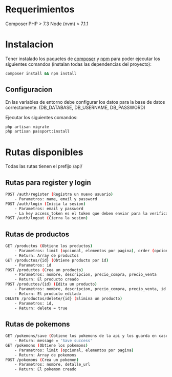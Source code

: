# Requerimientos
Composer
PHP > 7.3
Node (nvm) > 7.1.1

# Instalacion
Tener instalado los paquetes de [composer](https://getcomposer.org/) y [npm](https://www.npmjs.com/) para poder ejecutar los siguientes comandos (instalan todas las dependencias del proyecto):

```bash
composer install && npm install
```

## Configuracion
En las variables de entorno debe configurar los datos para la base de datos correctamente. (DB_DATABASE, DB_USERNAME, DB_PASSWORD)

Ejecutar los siguientes comandos:
```bash
php artisan migrate
php artisan passport:install
```

# Rutas disponibles
Todas las rutas tienen el prefijo /api/

## Rutas para register y login
```bash
POST /auth/register (Registra un nuevo usuario)
    - Parametros: name, email y password
POST /auth/login (Inicia la sesion)
    - Parametros: email y password
    - La key access_token es el token que deben enviar para la verificacion de sesion en el sistema. Header Authorization Bearer <token>
POST /auth/logout (Cierra la sesion)
```

## Rutas de productos
```bash
GET /productos (Obtiene los productos)
    - Parametros: limit (opcional, elementos por pagina), order (opcional, columna para ordenar), order_type (opcional, desc o asc), q (opcional, busca coincidencias en nombre y descripcion)
    - Return: Array de productos
GET /productos/{id} (Obtiene producto por id)
    - Parametros: id
POST /productos (Crea un producto)
    - Parametros: nombre, descripcion, precio_compra, precio_venta
    - Return: El producto creado
POST /productos/{id} (Edita un producto)
    - Parametros: nombre, descripcion, precio_compra, precio_venta, id
    - Return: El producto editado
DELETE /productos/delete/{id} (Elimina un producto)
    - Parametros: id,
    - Return: delete = true
```

## Rutas de pokemons
```bash
GET /pokemons/save (Obtiene los pokemons de la api y los guarda en caso de que no exista)
    - Return: message = 'Save success'
GET /pokemons (Obtiene los pokemons)
    - Parametros: limit (opcional, elementos por pagina)
    - Return: Array de pokemons
POST /pokemons (Crea un pokemon)
    - Parametros: nombre, detalle_url
    - Return: El pokemon creado
```